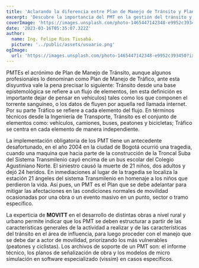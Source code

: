 ```yaml
---
title: 'Aclarando la diferencia entre Plan de Manejo de Tránsito y Plan de Manejo de Tráfico'
excerpt: 'Descubre la importancia del PMT en la gestión del tránsito y tráfico. Conoce cómo mitigar impactos y priorizar la seguridad de peatones y ciclistas. ¡Aprende más sobre este plan crucial en nuestro nuevo artículo!'
coverImage: 'https://images.unsplash.com/photo-1465447142348-e9952c393450?ixlib=rb-4.0.3&ixid=M3wxMjA3fDB8MHxwaG90by1wYWdlfHx8fGVufDB8fHx8fA%3D%3D&auto=format&fit=crop&w=1074&q=80'
date: '2023-03-16T05:35:07.322Z'
author:
  name: Ing. Felipe Rios Tiusabá.
  picture: '../public/assets/usuario.png'
ogImage:
  url: 'https://images.unsplash.com/photo-1465447142348-e9952c393450?ixlib=rb-4.0.3&ixid=M3wxMjA3fDB8MHxwaG90by1wYWdlfHx8fGVufDB8fHx8fA%3D%3D&auto=format&fit=crop&w=1074&q=80'
---
```


PMTEs el acrónimo de Plan de Manejo de Tránsito, aunque algunos profesionales lo denominan como Plan de Manejo de Tráfico, ante esta disyuntiva vale la pena precisar lo siguiente: 
Tránsito desde una base epistemológica se refiere a un flujo de elementos, (en esta definición es importante dejar de pensar en vehículos) tales como los que componen el torrente sanguíneo, o los datos de fluyen por aquella red llamada internet. Por su parte Tráfico se refiere a cada elemento del flujo. En términos técnicos desde la Ingeniería de Transporte, Tránsito es el conjunto de elementos como: vehículos, camiones, buses, peatones y bicicletas; Tráfico se centra en cada elemento de manera independiente. 

La implementación obligatoria de los PMT tiene un antecedente desafortunado, en el año 2004 en la ciudad de Bogotá ocurrió una tragedia, cuando una maquina que hacia parte de la construcción de la Troncal Suba del Sistema Transmilenio cayó encima de un bus escolar del Colegio Agustiniano Norte. El siniestro causó la muerte de 21 niños, dos adultos y dejó 24 heridos. En inmediaciones al lugar de la tragedia se localiza la estación 21 ángeles del sistema Transmilenio en homenaje a los niños que perdieron la vida. Así pues, un PMT es el Plan que se debe adelantar para mitigar las afectaciones en las condiciones normales de movilidad ocasionadas por una obra o un evento masivo en un punto, sector o tramo específico. 

La experticia de <b> MOVITT </b> en el desarrollo de distintas obras a nivel rural y urbano permite indicar que los PMT se deben estructurar a partir de las características generales de la actividad a realizar y de las características del tránsito en el área de influencia, para luego proceder con el manejo que se debe dar a actor de movilidad, priorizando los más vulnerables (peatones y ciclistas). Los archivos de soporte de un PMT son: el informe técnico, los planos de señalización de obra y los modelos de micro simulación en software especializado (vissim) en casos específicos.